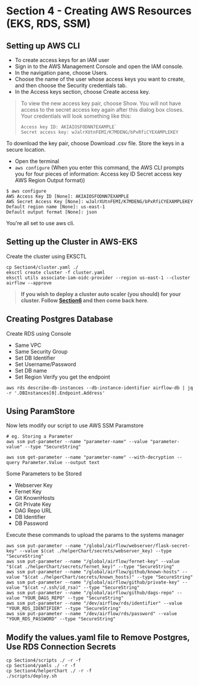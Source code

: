 # Section 4 - Creating AWS Resources (EKS, RDS, SSM)
## Setting up AWS CLI
- To create access keys for an IAM user
- Sign in to the AWS Management Console and open the IAM console.
- In the navigation pane, choose Users.
- Choose the name of the user whose access keys you want to create, and then choose the Security credentials tab.
- In the Access keys section, choose Create access key.
> To view the new access key pair, choose Show. You will not have access to the secret access key again after this dialog box closes. Your credentials will look something like this:
> 
> ```
> Access key ID: AKIAIOSFODNN7EXAMPLE`
>Secret access key: wJalrXUtnFEMI/K7MDENG/bPxRfiCYEXAMPLEKEY
> ```

To download the key pair, choose Download .csv file. Store the keys in a secure location.
- Open the terminal
- `aws configure` (When you enter this command, the AWS CLI prompts you for four pieces of information:
Access key ID Secret access key AWS Region Output format))
```
$ aws configure
AWS Access Key ID [None]: AKIAIOSFODNN7EXAMPLE
AWS Secret Access Key [None]: wJalrXUtnFEMI/K7MDENG/bPxRfiCYEXAMPLEKEY
Default region name [None]: us-east-1
Default output format [None]: json
```
You're all set to use aws cli.
## Setting up the Cluster in AWS-EKS
Create the cluster using EKSCTL
```
cp Section4/cluster.yaml ./
eksctl create cluster -f cluster.yaml
eksctl utils associate-iam-oidc-provider --region us-east-1 --cluster airflow --approve
```
> **If you wish to deploy a cluster auto scaler (you should) for your cluster. Follow [Section6](../Section6/Readme.md) and then come back here**.
## Creating Postgres Database
Create RDS using Console
* Same VPC
* Same Security Group
* Set DB Identifier
* Set Username/Password
* Set DB name
* Set Region
Verify you get the endpoint 
```
aws rds describe-db-instances --db-instance-identifier airflow-db | jq -r '.DBInstances[0].Endpoint.Address'
```
## Using ParamStore
Now lets modify our script to use AWS SSM Paramstore
```
# eg. Storing a Parameter
aws ssm put-parameter --name "parameter-name" --value "parameter-value" --type "SecureString"
```
```
aws ssm get-parameter --name "parameter-name" --with-decryption --query Parameter.Value --output text
```
Some Parameters to be Stored
* Webserver Key
* Fernet Key
* Git KnownHosts
* Git Private Key
* DAG Repo URL
* DB Identifier
* DB Password

Execute these commands to upload the params to the systems manager
```
aws ssm put-parameter --name "/global/airflow/webserver/flask-secret-key" --value $(cat ./helperChart/secrets/webserver_key) --type "SecureString"
aws ssm put-parameter --name "/global/airflow/fernet-key" --value "$(cat ./helperChart/secrets/fernet_key)" --type "SecureString"
aws ssm put-parameter --name "/global/airflow/github/known-hosts" --value "$(cat ./helperChart/secrets/known_hosts)" --type "SecureString"
aws ssm put-parameter --name "/global/airflow/github/private-key" --value "$(cat ~/.ssh/id_rsa)" --type "SecureString"
aws ssm put-parameter --name "/global/airflow/github/dags-repo" --value "YOUR_DAGS_REPO" --type "SecureString"
aws ssm put-parameter --name "/dev/airflow/rds/identifier" --value "YOUR_RDS_IDENTIFIER" --type "SecureString"
aws ssm put-parameter --name "/dev/airflow/rds/password" --value "YOUR_RDS_PASSWORD" --type "SecureString"
```
## Modify the values.yaml file to Remove Postgres, Use RDS Connection Secrets
```
cp Section4/scripts ./ -r -f
cp Section4/yamls ./ -r -f
cp Section4/helperChart ./ -r -f
./scripts/deploy.sh
```
